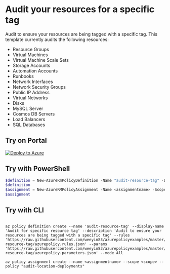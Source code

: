 # Audit your resources for a specific tag

Audit to ensure your resources are being tagged with a specific tag.  This template currently audits the following resources:

* Resource Groups
* Virtual Machines
* Virtual Machine Scale Sets
* Storage Accounts
* Automation Accounts
* Runbooks
* Network Interfaces
* Network Security Groups
* Public IP Address
* Virtual Networks
* Disks
* MySQL Server
* Cosmos DB Servers
* Load Balancers
* SQL Databases

## Try on Portal

[![Deploy to Azure](http://azuredeploy.net/deploybutton.png)](https://portal.azure.com/?feature.customportal=false&microsoft_azure_policy=true&microsoft_azure_policy_policyinsights=true&feature.microsoft_azure_security_policy=true&microsoft_azure_marketplace_policy=true#blade/Microsoft_Azure_Policy/CreatePolicyDefinitionBlade/uri/https%3A%2F%2Fraw.githubusercontent.com%2Fweeyin83%2Fazurepolicyexamples%2Fmaster%2FTagging%2Faudit-resource-tag%2Fazurepolicy.json)

## Try with PowerShell

````powershell
$definition = New-AzureRmPolicyDefinition -Name "audit-resource-tag" -DisplayName "Audit for specific resource tag" -description "Audit to ensure your resources are being tagged with a specific tag" -Policy 'https://raw.githubusercontent.com/weeyin83/azurepolicyexamples/master/Tagging/audit-resource-tag/azurepolicy.rules.json' -Parameter 'https://raw.githubusercontent.com/weeyin83/azurepolicyexamples/master/ATagging/audit-resource-tag/azurepolicy.parameters.json' -Mode All
$definition
$assignment = New-AzureRMPolicyAssignment -Name <assignmentname> -Scope <scope>  -PolicyDefinition $definition
$assignment
````

## Try with CLI

````cli

az policy definition create --name 'audit-resource-tag' --display-name 'Audit for specific resource tag' --description 'Audit to ensure your resources are being tagged with a specific tag' --rules 'https://raw.githubusercontent.com/weeyin83/azurepolicyexamples/master/Tagging/audit-resource-tag/azurepolicy.rules.json' --params 'https://raw.githubusercontent.com/weeyin83/azurepolicyexamples/master/Tagging/audit-resource-tag/azurepolicy.parameters.json' --mode All

az policy assignment create --name <assignmentname> --scope <scope> --policy "audit-location-deployments"

````